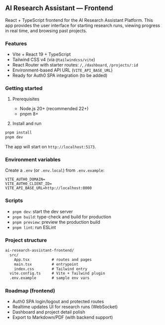 ## AI Research Assistant — Frontend

React + TypeScript frontend for the AI Research Assistant Platform. This app provides the user interface for starting research runs, viewing progress in real time, and browsing past projects.

### Features
- Vite + React 19 + TypeScript
- Tailwind CSS v4 (via `@tailwindcss/vite`)
- React Router with starter routes: `/`, `/dashboard`, `/projects/:id`
- Environment-based API URL (`VITE_API_BASE_URL`)
- Ready for Auth0 SPA integration (to be added)

### Getting started
1) Prerequisites
   - Node.js 20+ (recommended 22+)
   - pnpm 8+

2) Install and run
```bash
pnpm install
pnpm dev
```
The app will start on `http://localhost:5173`.

### Environment variables
Create a `.env` (or `.env.local`) from `.env.example`:
```
VITE_AUTH0_DOMAIN=
VITE_AUTH0_CLIENT_ID=
VITE_API_BASE_URL=http://localhost:8000
```

### Scripts
- `pnpm dev`: start the dev server
- `pnpm build`: type-check and build for production
- `pnpm preview`: preview the production build
- `pnpm lint`: run ESLint

### Project structure
```txt
ai-research-assistant-frontend/
  src/
    App.tsx          # routes and pages
    main.tsx         # entrypoint
    index.css        # Tailwind entry
  vite.config.ts     # Vite + Tailwind plugin
  .env.example       # sample env vars
```

### Roadmap (frontend)
- Auth0 SPA login/logout and protected routes
- Realtime updates UI for research runs (WebSocket)
- Dashboard and project detail polish
- Export to Markdown/PDF (with backend support)
